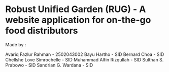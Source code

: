 # Robust Unified Garden (RUG) - A website application for on-the-go food distributors

Made by :

Avariq Fazlur Rahman - 2502043002
Bayu Hartho - SID
Bernard Choa - SID
Chellshe Love Simrochelle - SID
Muhammad Alfin Rizqullah - SID
Sulthan S. Prabowo - SID
Sandrian G. Wardana - SID
